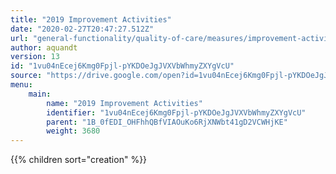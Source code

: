 ```yaml
---
title: "2019 Improvement Activities"
date: "2020-02-27T20:47:27.512Z"
url: "general-functionality/quality-of-care/measures/improvement-activities-measures/2019-improvement-activities.html"
author: aquandt
version: 13
id: "1vu04nEcej6Kmg0Fpjl-pYKDOeJgJVXVbWhmyZXYgVcU"
source: "https://drive.google.com/open?id=1vu04nEcej6Kmg0Fpjl-pYKDOeJgJVXVbWhmyZXYgVcU"
menu:
    main:
        name: "2019 Improvement Activities"
        identifier: "1vu04nEcej6Kmg0Fpjl-pYKDOeJgJVXVbWhmyZXYgVcU"
        parent: "1B_0fEDI_OHFhhQBfVIAOuKo6RjXNWbt41gD2VCWHjKE"
        weight: 3680
---
```

{{% children sort="creation" %}}

